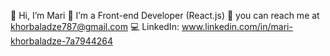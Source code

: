 👋 Hi, I’m Mari
🌱 I’m a Front-end Developer (React.js)
💌 you can reach me at khorbaladze787@gmail.com
💻 LinkedIn: www.linkedin.com/in/mari-khorbaladze-7a7944264

